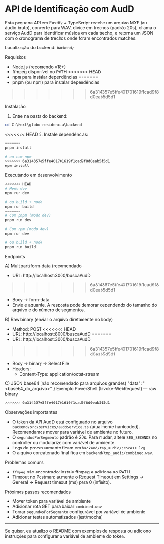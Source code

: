 # API de Identificação com AudD

Esta pequena API em Fastify + TypeScript recebe um arquivo MXF (ou áudio bruto), converte para WAV, divide em trechos (padrão 20s), chama o serviço AudD para identificar música em cada trecho, e retorna um JSON com o cronograma de trechos onde foram encontrados matches.

Localização do backend: `backend/`

Requisitos
- Node.js (recomendo v18+)
- ffmpeg disponível no PATH
<<<<<<< HEAD
- npm para instalar dependências
=======
- pnpm (ou npm) para instalar dependências
>>>>>>> 6a314357e5ffe401701619f1cad9f8d0eab5d5d1

Instalação
1. Entre na pasta do backend:
```powershell
cd C:\Next\globo-residencia\backend
```
<<<<<<< HEAD
2. Instale dependências:
```powershell
=======
pnpm install

# ou com npm
>>>>>>> 6a314357e5ffe401701619f1cad9f8d0eab5d5d1
npm install
```

Executando em desenvolvimento
```powershell
<<<<<<< HEAD
# Modo dev
npm run dev

# ou build + node
npm run build
=======
# Com pnpm (modo dev)
pnpm run dev

# Com npm (modo dev)
npm run dev

# ou build + node
pnpm run build
```

Endpoints



A) Multipart/form-data (recomendado)
- URL: http://localhost:3000/buscaAudD
>>>>>>> 6a314357e5ffe401701619f1cad9f8d0eab5d5d1
- Body → form-data
- Envie e aguarde. A resposta pode demorar dependendo do tamanho do arquivo e do número de segmentos.

B) Raw binary (enviar o arquivo diretamente no body)
- Method: POST
<<<<<<< HEAD
- URL: http://localhost:8000/buscaAudD
=======
- URL: http://localhost:3000/buscaAudD
>>>>>>> 6a314357e5ffe401701619f1cad9f8d0eab5d5d1
- Body → binary → Select File
- Headers:
  - Content-Type: application/octet-stream

C) JSON base64 (não recomendado para arquivos grandes)
  "data": "<base64_do_arquivo>"
}
Exemplo PowerShell (Invoke-WebRequest) — raw binary
```powershell
>>>>>>> 6a314357e5ffe401701619f1cad9f8d0eab5d5d1
```

Observações importantes
- O token da API AudD está configurado no arquivo `backend/src/services/auddService.ts` (atualmente hardcoded). Recomendamos mover para variável de ambiente no futuro.
- O `segundosPorSegmento` padrão é 20s. Para mudar, altere `SEG_SECONDS` no controller ou modularize com variável de ambiente.
- Logs de processamento ficam em `backend/tmp_audio/process.log`.
- O arquivo concatenado final fica em `backend/tmp_audio/combined.wav`.

Problemas comuns
- `ffmpeg` não encontrado: instale ffmpeg e adicione ao PATH.
- Timeout no Postman: aumente o Request Timeout em Settings → General → Request timeout (ms) para 0 (infinito).

Próximos passos recomendados
- Mover token para variável de ambiente
- Adicionar rota GET para baixar `combined.wav`
- Tornar `segundosPorSegmento` configurável por variável de ambiente
- Adicionar testes automatizados (jest/mocha)

---
Se quiser, eu atualizo o README com exemplos de resposta ou adiciono instruções para configurar a variável de ambiente do token.